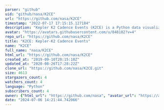```yaml
---
parser: "github"
uid: "github/nasa/K2CE"
url: "https://github.com/nasa/K2CE"
timestamp: "2022-07-17 17:15:15.127184"
description: "Kepler K2 Cadence Events (K2CE) is a Python data visualization and manipulation tool for astronomers to identify and remove cadences (observations) associated with problematic thruster events, thus producing cleaner light curves.  K2CE was designed to work with standard Kepler or K2 data products: long-cadence (30 min) and short-cadence (1 min) light curve files and long-cadence and short-cadence target pixel files.  The tool has been modified to work with light curve files and target pixel files from the TESS mission."
avatar: "https://avatars.githubusercontent.com/u/848102?v=4"
repo_url: "https://github.com/nasa/K2CE"
title: "K2CE: Kepler-K2 Cadence Events"
name: "K2CE"
full_name: "nasa/K2CE"
html_url: "https://github.com/nasa/K2CE"
created_at: "2019-09-10T20:15:18Z"
updated_at: "2020-08-26T17:28:22Z"
clone_url: "https://github.com/nasa/K2CE.git"
size: 4613
stargazers_count: 4
watchers_count: 4
language: "Python"
subscribers_count: 4
owner: {"html_url": "https://github.com/nasa", "avatar_url": "https://avatars.githubusercontent.com/u/848102?v=4", "login": "nasa", "type": "Organization"}
date: "2024-07-06 14:21:44.742066"
---
```


